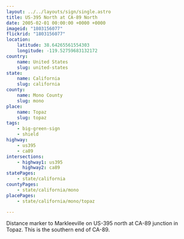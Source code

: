 ```yaml
---
layout: ../../layouts/sign/single.astro
title: US-395 North at CA-89 North
date: 2005-02-01 00:00:00 +0000 +0000
imageid: "1803156077"
flickrid: "1803156077"
location:
    latitude: 38.64265561554303
    longitude: -119.52759683132172
country:
    name: United States
    slug: united-states
state:
    name: California
    slug: california
county:
    name: Mono County
    slug: mono
place:
    name: Topaz
    slug: topaz
tags:
    - big-green-sign
    - shield
highway:
    - us395
    - ca89
intersections:
    - highway1: us395
      highway2: ca89
statePages:
    - state/california
countyPages:
    - state/california/mono
placePages:
    - state/california/mono/topaz

---
```

Distance marker to Markleeville on US-395 north at CA-89 junction in Topaz.  This is the southern end of CA-89.